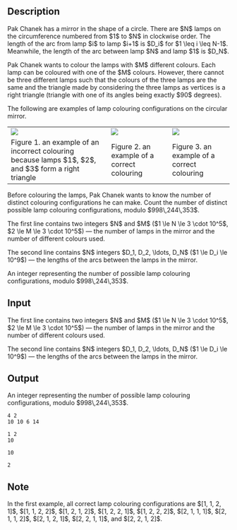 ## Description

<div><p>Pak Chanek has a mirror in the shape of a circle. There are $N$ lamps on the circumference numbered from $1$ to $N$ in clockwise order. The length of the arc from lamp $i$ to lamp $i+1$ is $D_i$ for $1 \leq i \leq N-1$. Meanwhile, the length of the arc between lamp $N$ and lamp $1$ is $D_N$.</p><p>Pak Chanek wants to colour the lamps with $M$ different colours. Each lamp can be coloured with one of the $M$ colours. However, there cannot be three different lamps such that the colours of the three lamps are the same and the triangle made by considering the three lamps as vertices is a right triangle (triangle with one of its angles being exactly $90$ degrees).</p><p>The following are examples of lamp colouring configurations on the circular mirror.</p><center> <table class="tex-tabular"><tbody><tr><td class="tex-tabular-text-align-center"><img class="tex-graphics" src="file://jrD1Qrg1.png" style="max-width: 100.0%;max-height: 100.0%;"></td><td class="tex-tabular-text-align-center"><img class="tex-graphics" src="file://rD5abM7r.png" style="max-width: 100.0%;max-height: 100.0%;"></td><td class="tex-tabular-text-align-center"><img class="tex-graphics" src="file://J4wvIwtX.png" style="max-width: 100.0%;max-height: 100.0%;"></td></tr><tr><td class="tex-tabular-text-align-center">Figure 1. an example of an incorrect colouring because lamps $1$, $2$, and $3$ form a right triangle</td><td class="tex-tabular-text-align-center">Figure 2. an example of a correct colouring</td><td class="tex-tabular-text-align-center">Figure 3. an example of a correct colouring</td></tr></tbody></table> </center><p>Before colouring the lamps, Pak Chanek wants to know the number of distinct colouring configurations he can make. Count the number of distinct possible lamp colouring configurations, modulo $998\,244\,353$.</p></div><div class="input-specification"><p>The first line contains two integers $N$ and $M$ ($1 \le N \le 3 \cdot 10^5$, $2 \le M \le 3 \cdot 10^5$) — the number of lamps in the mirror and the number of different colours used.</p><p>The second line contains $N$ integers $D_1, D_2, \ldots, D_N$ ($1 \le D_i \le 10^9$) — the lengths of the arcs between the lamps in the mirror.</p></div><div class="output-specification"><p>An integer representing the number of possible lamp colouring configurations, modulo $998\,244\,353$.</p></div>

## Input

<p>The first line contains two integers $N$ and $M$ ($1 \le N \le 3 \cdot 10^5$, $2 \le M \le 3 \cdot 10^5$) — the number of lamps in the mirror and the number of different colours used.</p><p>The second line contains $N$ integers $D_1, D_2, \ldots, D_N$ ($1 \le D_i \le 10^9$) — the lengths of the arcs between the lamps in the mirror.</p>

## Output

<p>An integer representing the number of possible lamp colouring configurations, modulo $998\,244\,353$.</p>





```input1
4 2
10 10 6 14
```




```input2
1 2
10
```




```output1
10
```




```output2
2
```



## Note

<p>In the first example, all correct lamp colouring configurations are $[1, 1, 2, 1]$, $[1, 1, 2, 2]$, $[1, 2, 1, 2]$, $[1, 2, 2, 1]$, $[1, 2, 2, 2]$, $[2, 1, 1, 1]$, $[2, 1, 1, 2]$, $[2, 1, 2, 1]$, $[2, 2, 1, 1]$, and $[2, 2, 1, 2]$.</p>
